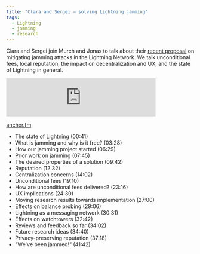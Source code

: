 ```yaml
---
title: "Clara and Sergei – solving Lightning jamming"
tags:
  - Lightning
  - jamming
  - research
---
```


Clara and Sergei join Murch and Jonas to talk about their [recent proposal](https://research.chaincode.com/2022/11/15/unjamming-lightning/) on mitigating jamming attacks in the Lightning Network. We talk unconditional fees, local reputation, the impact on decentralization and UX, and the state of Lightning in general.

<iframe src="https://anchor.fm/chaincode/embed/episodes/XXXX" height="102px" width="400px" frameborder="0" scrolling="no"></iframe>

[anchor.fm](https://spotifyanchor-web.app.link/e/XXXXXXXX)

- The state of Lightning (00:41)
- What is jamming and why is it free? (03:28)
- How our jamming project started (06:29)
- Prior work on jamming (07:45)
- The desired properties of a solution (09:42)
- Reputation (12:32)
- Centralization concerns (14:02)
- Unconditional fees (19:10)
- How are unconditional fees delivered? (23:16)
- UX implications (24:30)
- Moving research results towards implementation (27:00)
- Effects on balance probing (29:06)
- Lightning as a messaging network (30:31)
- Effects on watchtowers (32:42)
- Reviews and feedback so far (34:02)
- Future research ideas (34:40)
- Privacy-preserving reputation (37:18)
- "We've been jammed!" (41:42)
